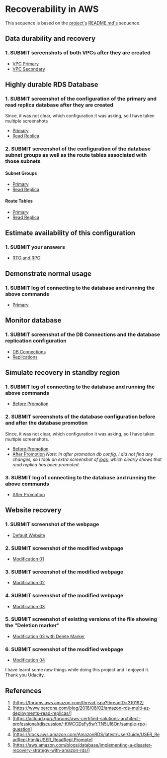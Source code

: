# Recoverability in AWS
This sequence is based on the [project's](https://github.com/udacity/nd063-c2-design-for-availability-resilience-reliability-replacement-project-starter-template) [README.md's](https://github.com/udacity/nd063-c2-design-for-availability-resilience-reliability-replacement-project-starter-template/blob/master/README.md) sequence.

## Data durability and recovery
### 1. SUBMIT screenshots of both VPCs after they are created
- [VPC Primary](/VPCs/primary)
- [VPC Secondary](/VPCs/secondary)

## Highly durable RDS Database
### 1. SUBMIT screenshot of the configuration of the primary and read replica database after they are created
Since, it was not clear, which configuration it was asking, so I have taken multiple screenshots
- [Primary](/highly_durable_rds_db/config_dbs/primary)
- [Read Replica](/highly_durable_rds_db/config_dbs/read_replica)

### 2. SUBMIT screenshot of the configuration of the database subnet groups as well as the route tables associated with those subnets
#### Subnet Groups
- [Primary](/highly_durable_rds_db/subnet_groups/primary_subnet_group)
- [Read Replica](/highly_durable_rds_db/subnet_groups/read_replica_subnet_group)

#### Route Tables
- [Primary](highly_durable_rds_db/route_tables/primary_route_table)
- [Read Replica](highly_durable_rds_db/route_tables/read_replica_route_table)

## Estimate availability of this configuration
### 1. SUBMIT your answers
- [RTO and RPO](rpo_rto.md)


## Demonstrate normal usage
### 1. SUBMIT log of connecting to the database and running the above commands
- [Primary](/demonstrate_normal_usage/primary_sql_logs)

## Monitor database
### 1. SUBMIT screenshot of the DB Connections and the database replication configuration
- [DB Connections](/monitor_db/db_connections)
- [Replications](/monitor_db/replication_log)

## Simulate recovery in standby region
### 1. SUBMIT log of connecting to the database and running the above commands
- [Before Promotion](/demonstrate_normal_usage/read_replica_read_only_logs)

### 2. SUBMIT screenshots of the database configuration before and after the database promotion
Since, it was not clear, which configuration it was asking, so I have taken multiple screenshots.
- [Before Promotion](/highly_durable_rds_db/config_dbs/read_replica)
- [After Promotion](/after_promotion_replica/)
_Note: In after promotion db config, I did not find any changes, so I took an extra screenshot of [logs](/after_promotion_replica/read_replica_promoted_log), which clearly shows that read replica has been promoted._

### 3. SUBMIT log of connecting to the database and running the above commands
- [After Promotion](/demonstrate_normal_usage/read_replica_promotion)

## Website recovery
### 1. SUBMIT screenshot of the webpage
- [Default Website](/s3/initial)

### 2. SUBMIT screenshot of the modified webpage
- [Modification 01](/s3/modified_01)

### 3. SUBMIT screenshot of the modified webpage
- [Modification 02](/s3/modified_02)

### 4. SUBMIT screenshot of the modified webpage
- [Modification 03](/s3/modified_03)

### 5. SUBMIT screenshot of existing versions of the file showing the "Deletion marker"
- [Modification 03 with Delete Marker](/s3/modified_03_delete_marker)

### 6. SUBMIT screenshot of the modified webpage
- [Modification 04](/s3/modified_04)

I have learnt some new things while doing this project and I enjoyed it. Thank you Udacity.



## References
1. [https://forums.aws.amazon.com/thread.jspa?threadID=310192]
2. [https://www.percona.com/blog/2018/08/02/amazon-rds-multi-az-deployments-read-replicas/]
3. [https://acloud.guru/forums/aws-certified-solutions-architect-professional/discussion/-KWCGDsFy5wYTN5UI6On/sample-rpo-question]
4. [https://docs.aws.amazon.com/AmazonRDS/latest/UserGuide/USER_ReadRepl.html#USER_ReadRepl.Promote]
5. [https://aws.amazon.com/blogs/database/implementing-a-disaster-recovery-strategy-with-amazon-rds/]


